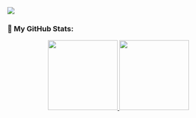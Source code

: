 ![](https://komarev.com/ghpvc/?username=costa53&label=PROFILE+VIEWS&color=a99a86)

### :vulcan_salute: My GitHub Stats:

<p align="center">
  <a href="https://github.com/costa53">
    <img height="158" src="https://github-readme-stats.vercel.app/api?username=costa53&show_icons=true&theme=aura_dark&include_all_commits=true&count_private=true&cache_seconds=1800" />
    <img height="158" src="https://github-readme-stats.vercel.app/api/top-langs/?username=costa53&theme=aura_dark&layout=compact&langs_count=6&cache_seconds=1800" />
  </a>
</p>